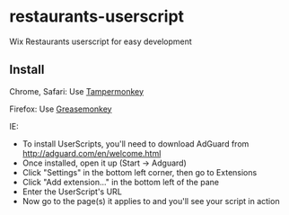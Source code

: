 # restaurants-userscript
Wix Restaurants userscript for easy development

## Install

Chrome, Safari: Use [Tampermonkey](https://tampermonkey.net/)

Firefox: Use [Greasemonkey](https://addons.mozilla.org/en-US/firefox/addon/greasemonkey/)

IE:

* To install UserScripts, you'll need to download AdGuard from http://adguard.com/en/welcome.html
* Once installed, open it up (Start -> Adguard)
* Click "Settings" in the bottom left corner, then go to Extensions
* Click "Add extension..." in the bottom left of the pane
* Enter the UserScript's URL
* Now go to the page(s) it applies to and you'll see your script in action

